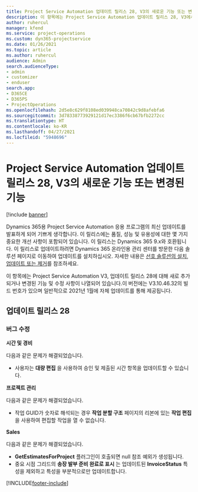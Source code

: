 ```yaml
---
title: Project Service Automation 업데이트 릴리스 28, V3의 새로운 기능 또는 변경된 기능
description: 이 항목에는 Project Service Automation 업데이트 릴리스 28, V3에서 사용할 수 있는 기능 및 수정 사항이 나열되어 있습니다.
author: ruhercul
manager: kfend
ms.service: project-operations
ms.custom: dyn365-projectservice
ms.date: 01/26/2021
ms.topic: article
ms.author: ruhercul
audience: Admin
search.audienceType:
- admin
- customizer
- enduser
search.app:
- D365CE
- D365PS
- ProjectOperations
ms.openlocfilehash: 2d5e8c629f8108ed039948ca70842c9d8afebfa6
ms.sourcegitcommit: 3d78338773929121d17ec3386f6cb67bfb2272cc
ms.translationtype: HT
ms.contentlocale: ko-KR
ms.lasthandoff: 04/27/2021
ms.locfileid: "5948696"
---
```

# <a name="whats-new-or-changed-in-project-service-automation-update-release-28-v3"></a>Project Service Automation 업데이트 릴리스 28, V3의 새로운 기능 또는 변경된 기능

[!include [banner](../includes/psa-now-project-operations.md)]

Dynamics 365용 Project Service Automation 응용 프로그램의 최신 업데이트를 발표하게 되어 기쁘게 생각합니다. 이 릴리스에는 품질, 성능 및 유용성에 대한 몇 가지 중요한 개선 사항이 포함되어 있습니다. 이 릴리스는 Dynamics 365 9.x와 호환됩니다. 이 릴리스로 업데이트하려면 Dynamics 365 온라인용 관리 센터를 방문한 다음 솔루션 페이지로 이동하여 업데이트를 설치하십시오. 자세한 내용은 [선호 솔루션의 설치, 업데이트 또는 제거](/power-platform/admin/install-remove-preferred-solution)를 참조하세요.

이 항목에는 Project Service Automation V3, 업데이트 릴리스 28에 대해 새로 추가되거나 변경된 기능 및 수정 사항이 나열되어 있습니다.이 버전에는 V3.10.46.32의 빌드 번호가 있으며 일반적으로 2021년 1월에 자체 업데이트를 통해 제공됩니다.

## <a name="update-release-28"></a>업데이트 릴리스 28

### <a name="bug-fixes"></a>버그 수정

**시간 및 경비**

다음과 같은 문제가 해결되었습니다.

- 사용자는 **대량 편집** 을 사용하여 승인 및 제출된 시간 항목을 업데이트할 수 있습니다.

**프로젝트 관리**

다음과 같은 문제가 해결되었습니다.

- 작업 GUID가 숫자로 해석되는 경우 **작업 분할 구조** 페이지의 리본에 있는 **작업 편집** 을 사용하여 편집할 작업을 열 수 없습니다.

**Sales**

다음과 같은 문제가 해결되었습니다.

- **GetEstimatesForProject** 플러그인이 호출되면 null 참조 예외가 생성됩니다.
- 중요 시점 그리드의 **송장 발부 준비 완료로 표시** 는 업데이트된 **InvoiceStatus** 특성을 제외하고 특성을 부분적으로만 업데이트합니다.



[!INCLUDE[footer-include](../includes/footer-banner.md)]
